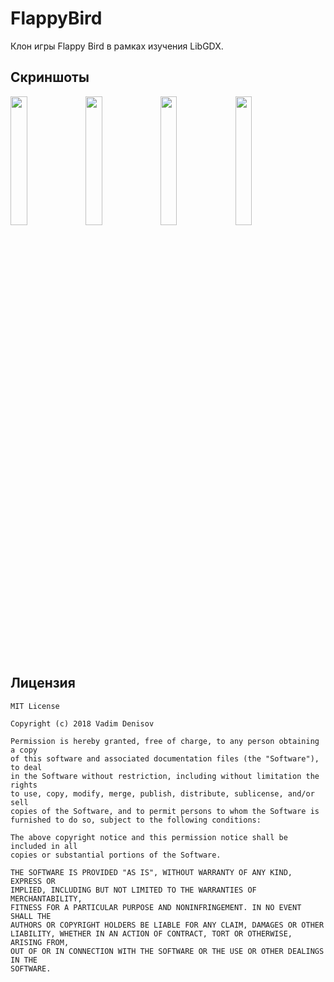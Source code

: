 # FlappyBird
Клон игры Flappy Bird в рамках изучения LibGDX.
## Скриншоты
<img src="https://user-images.githubusercontent.com/16274235/43684456-26780774-98a9-11e8-8600-cdbae871f7a9.png" width=23%/> <img src="https://user-images.githubusercontent.com/16274235/43684459-37a05a42-98a9-11e8-82d0-9a892d0cce26.png" width=23%/> <img src="https://user-images.githubusercontent.com/16274235/43684462-482c0870-98a9-11e8-955f-c91b36688bf2.png" width=23%/> <img src="https://user-images.githubusercontent.com/16274235/43684465-52f600ee-98a9-11e8-824e-4c5d559bf76f.png" width=23%/>

## Лицензия

    MIT License

    Copyright (c) 2018 Vadim Denisov

    Permission is hereby granted, free of charge, to any person obtaining a copy
    of this software and associated documentation files (the "Software"), to deal
    in the Software without restriction, including without limitation the rights
    to use, copy, modify, merge, publish, distribute, sublicense, and/or sell
    copies of the Software, and to permit persons to whom the Software is
    furnished to do so, subject to the following conditions:

    The above copyright notice and this permission notice shall be included in all
    copies or substantial portions of the Software.

    THE SOFTWARE IS PROVIDED "AS IS", WITHOUT WARRANTY OF ANY KIND, EXPRESS OR
    IMPLIED, INCLUDING BUT NOT LIMITED TO THE WARRANTIES OF MERCHANTABILITY,
    FITNESS FOR A PARTICULAR PURPOSE AND NONINFRINGEMENT. IN NO EVENT SHALL THE
    AUTHORS OR COPYRIGHT HOLDERS BE LIABLE FOR ANY CLAIM, DAMAGES OR OTHER
    LIABILITY, WHETHER IN AN ACTION OF CONTRACT, TORT OR OTHERWISE, ARISING FROM,
    OUT OF OR IN CONNECTION WITH THE SOFTWARE OR THE USE OR OTHER DEALINGS IN THE
    SOFTWARE.
